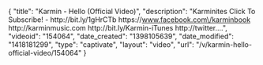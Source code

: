 {
    "title": "Karmin - Hello (Official Video)",
    "description": "Karminites Click To Subscribe! - http:\/\/bit.ly\/1gHrCTb https:\/\/www.facebook.com\/karminbook http:\/\/karminmusic.com http:\/\/bit.ly\/Karmin-iTunes http:\/\/twitter....",
    "videoid": "154064",
    "date_created": "1398105639",
    "date_modified": "1418181299",
    "type": "captivate",
    "layout": "video",
    "url": "\/v\/karmin-hello-official-video\/154064"
}